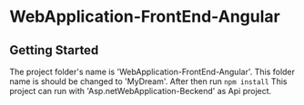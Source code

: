 # WebApplication-FrontEnd-Angular

## Getting Started

The project folder's name is 'WebApplication-FrontEnd-Angular'. This folder name is should be changed to 'MyDream'. After then run ``` npm install ```
This project can run with 'Asp.netWebApplication-Beckend' as Api project.
